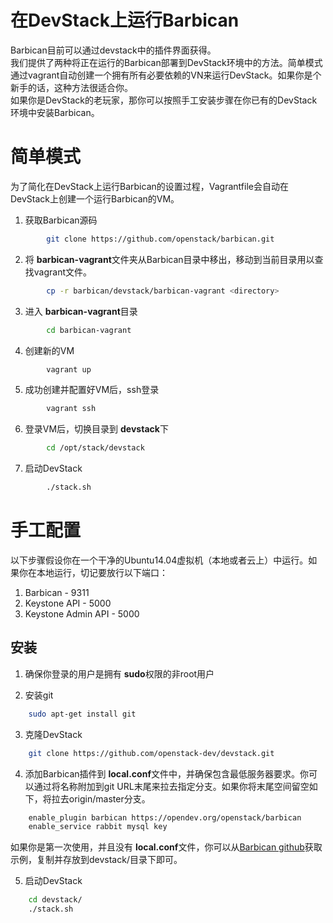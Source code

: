 # 在DevStack上运行Barbican  
Barbican目前可以通过devstack中的插件界面获得。  
我们提供了两种将正在运行的Barbican部署到DevStack环境中的方法。简单模式通过vagrant自动创建一个拥有所有必要依赖的VN来运行DevStack。如果你是个新手的话，这种方法很适合你。  
如果你是DevStack的老玩家，那你可以按照手工安装步骤在你已有的DevStack环境中安装Barbican。  

# 简单模式  
为了简化在DevStack上运行Barbican的设置过程，Vagrantfile会自动在DevStack上创建一个运行Barbican的VM。  

1. 获取Barbican源码  
```bash
        git clone https://github.com/openstack/barbican.git
```  

2. 将 **barbican-vagrant**文件夹从Barbican目录中移出，移动到当前目录用以查找vagrant文件。  
```bash  
        cp -r barbican/devstack/barbican-vagrant <directory>
```  

3. 进入 **barbican-vagrant**目录  
```bash
        cd barbican-vagrant
```  

4. 创建新的VM  
```bash
        vagrant up
```  

5. 成功创建并配置好VM后，ssh登录  
```bash  
        vagrant ssh
```  

6. 登录VM后，切换目录到 **devstack**下  
```bash
        cd /opt/stack/devstack
```  

7. 启动DevStack  
```bash  
        ./stack.sh
```  

# 手工配置  
以下步骤假设你在一个干净的Ubuntu14.04虚拟机（本地或者云上）中运行。如果你在本地运行，切记要放行以下端口：  

1. Barbican - 9311  
2. Keystone API - 5000  
3. Keystone Admin API - 5000  

## 安装  
1. 确保你登录的用户是拥有 **sudo**权限的非root用户  

2. 安装git  
```bash  
    sudo apt-get install git
```  

3. 克隆DevStack  
```bash
    git clone https://github.com/openstack-dev/devstack.git
```  

4. 添加Barbican插件到 **local.conf**文件中，并确保包含最低服务器要求。你可以通过将名称附加到git URL末尾来拉去指定分支。如果你将末尾空间留空如下，将拉去origin/master分支。  
```bash
    enable_plugin barbican https://opendev.org/openstack/barbican
    enable_service rabbit mysql key
```  
如果你是第一次使用，并且没有 **local.conf**文件，你可以从<u>Barbican github</u>获取示例，复制并存放到devstack/目录下即可。  

5. 启动DevStack  
```bash  
    cd devstack/
    ./stack.sh
```
